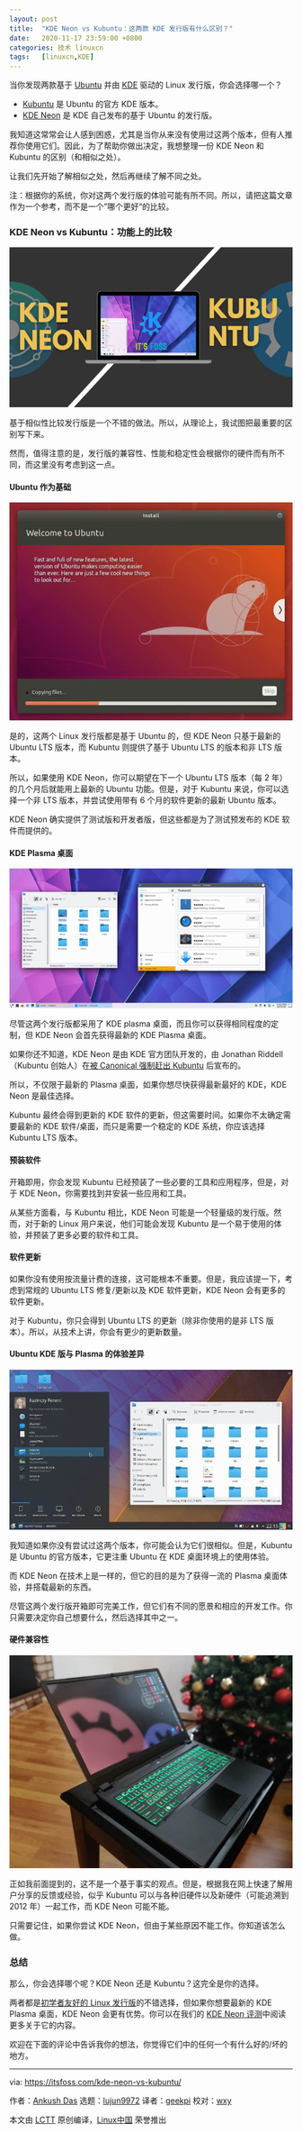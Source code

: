 ```yaml
---
layout: post
title:	"KDE Neon vs Kubuntu：这两款 KDE 发行版有什么区别？"
date:	2020-11-17 23:59:00 +0800 
categories:	技术 linuxcn 
tags:	[linuxcn,KDE]
---
```



当你发现两款基于 [Ubuntu](https://ubuntu.com/) 并由 [KDE](https://kde.org/) 驱动的 Linux 发行版，你会选择哪一个？


* [Kubuntu](https://kubuntu.org) 是 Ubuntu 的官方 KDE 版本。
* [KDE Neon](https://neon.kde.org) 是 KDE 自己发布的基于 Ubuntu 的发行版。


我知道这常常会让人感到困惑，尤其是当你从来没有使用过这两个版本，但有人推荐你使用它们。因此，为了帮助你做出决定，我想整理一份 KDE Neon 和 Kubuntu 的区别（和相似之处）。


让我们先开始了解相似之处，然后再继续了解不同之处。


注：根据你的系统，你对这两个发行版的体验可能有所不同。所以，请把这篇文章作为一个参考，而不是一个”哪个更好“的比较。


### KDE Neon vs Kubuntu：功能上的比较


![](/Asserts/Images/album/202011/18/000508czb8ujji8q6i9i6o.png)


基于相似性比较发行版是一个不错的做法。所以，从理论上，我试图把最重要的区别写下来。


然而，值得注意的是，发行版的兼容性、性能和稳定性会根据你的硬件而有所不同，而这里没有考虑到这一点。


#### Ubuntu 作为基础


![](/Asserts/Images/album/202011/18/000520olvynl64r6uxzlkz.jpg)


是的，这两个 Linux 发行版都是基于 Ubuntu 的，但 KDE Neon 只基于最新的 Ubuntu LTS 版本，而 Kubuntu 则提供了基于 Ubuntu LTS 的版本和非 LTS 版本。


所以，如果使用 KDE Neon，你可以期望在下一个 Ubuntu LTS 版本（每 2 年）的几个月后就能用上最新的 Ubuntu 功能。但是，对于 Kubuntu 来说，你可以选择一个非 LTS 版本，并尝试使用带有 6 个月的软件更新的最新 Ubuntu 版本。


KDE Neon 确实提供了测试版和开发者版，但这些都是为了测试预发布的 KDE 软件而提供的。


#### KDE Plasma 桌面


![](/Asserts/Images/album/202011/18/000534cab218ddw88811ts.png)


尽管这两个发行版都采用了 KDE plasma 桌面，而且你可以获得相同程度的定制，但 KDE Neon 会首先获得最新的 KDE Plasma 桌面。


如果你还不知道，KDE Neon 是由 KDE 官方团队开发的，由 Jonathan Riddell（Kubuntu 创始人）在[被 Canonical 强制赶出 Kubuntu](https://lwn.net/Articles/645973/) 后宣布的。


所以，不仅限于最新的 Plasma 桌面，如果你想尽快获得最新最好的 KDE，KDE Neon 是最佳选择。


Kubuntu 最终会得到更新的 KDE 软件的更新，但这需要时间。如果你不太确定需要最新的 KDE 软件/桌面，而只是需要一个稳定的 KDE 系统，你应该选择 Kubuntu LTS 版本。


#### 预装软件


开箱即用，你会发现 Kubuntu 已经预装了一些必要的工具和应用程序，但是，对于 KDE Neon，你需要找到并安装一些应用和工具。


从某些方面看，与 Kubuntu 相比，KDE Neon 可能是一个轻量级的发行版。然而，对于新的 Linux 用户来说，他们可能会发现 Kubuntu 是一个易于使用的体验，并预装了更多必要的软件和工具。


#### 软件更新


如果你没有使用按流量计费的连接，这可能根本不重要。但是，我应该提一下，考虑到常规的 Ubuntu LTS 修复/更新以及 KDE 软件更新，KDE Neon 会有更多的软件更新。


对于 Kubuntu，你只会得到 Ubuntu LTS 的更新（除非你使用的是非 LTS 版本）。所以，从技术上讲，你会有更少的更新数量。


#### Ubuntu KDE 版与 Plasma 的体验差异


![](/Asserts/Images/album/202011/18/000547qjhqhj6x666q6azu.jpg)


我知道如果你没有尝试过这两个版本，你可能会认为它们很相似。但是，Kubuntu 是 Ubuntu 的官方版本，它更注重 Ubuntu 在 KDE 桌面环境上的使用体验。


而 KDE Neon 在技术上是一样的，但它的目的是为了获得一流的 Plasma 桌面体验，并搭载最新的东西。


尽管这两个发行版开箱即可完美工作，但它们有不同的愿景和相应的开发工作。你只需要决定你自己想要什么，然后选择其中之一。


#### 硬件兼容性


![](/Asserts/Images/album/202011/18/000557y9n08p0az007p8uj.jpg)


正如我前面提到的，这不是一个基于事实的观点。但是，根据我在网上快速了解用户分享的反馈或经验，似乎 Kubuntu 可以与各种旧硬件以及新硬件（可能追溯到 2012 年）一起工作，而 KDE Neon 可能不能。


只需要记住，如果你尝试 KDE Neon，但由于某些原因不能工作。你知道该怎么做。


### 总结


那么，你会选择哪个呢？KDE Neon 还是 Kubuntu？这完全是你的选择。


两者都是[初学者友好的 Linux 发行版](https://itsfoss.com/best-linux-beginners/)的不错选择，但如果你想要最新的 KDE Plasma 桌面，KDE Neon 会更有优势。你可以在我们的 [KDE Neon 评测](https://itsfoss.com/kde-neon-review/)中阅读更多关于它的内容。


欢迎在下面的评论中告诉我你的想法，你觉得它们中的任何一个有什么好的/坏的地方。




---


via: <https://itsfoss.com/kde-neon-vs-kubuntu/>


作者：[Ankush Das](https://itsfoss.com/author/ankush/) 选题：[lujun9972](https://github.com/lujun9972) 译者：[geekpi](https://github.com/geekpi) 校对：[wxy](https://github.com/wxy)


本文由 [LCTT](https://github.com/LCTT/TranslateProject) 原创编译，[Linux中国](https://linux.cn/) 荣誉推出

